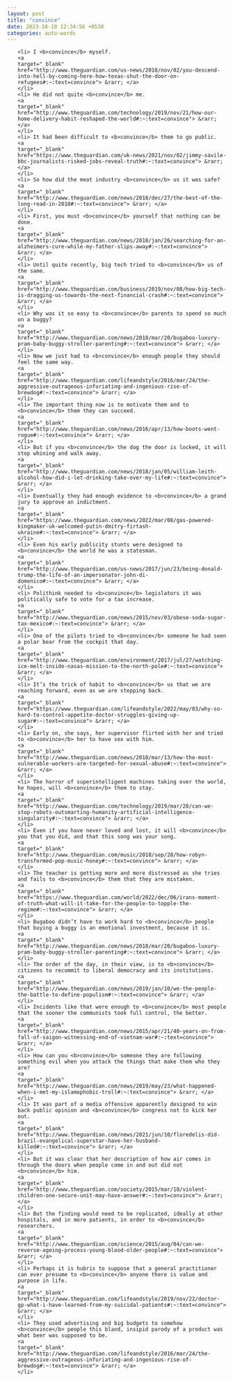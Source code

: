 ```yaml
---
layout: post
title: "convince"
date: 2023-10-10 12:34:56 +0530
categories: auto-words
---
```

<ol>

    <li> I <b>convince</b> myself.
    <a 
    target="_blank" 
    href="http://www.theguardian.com/us-news/2018/nov/02/you-descend-into-hell-by-coming-here-how-texas-shut-the-door-on-refugees#:~:text=convince"> &rarr; </a>
    </li>
    <li> He did not quite <b>convince</b> me.
    <a 
    target="_blank" 
    href="http://www.theguardian.com/technology/2019/nov/21/how-our-home-delivery-habit-reshaped-the-world#:~:text=convince"> &rarr; </a>
    </li>
    <li> It had been difficult to <b>convince</b> them to go public.
    <a 
    target="_blank" 
    href="https://www.theguardian.com/uk-news/2021/nov/02/jimmy-savile-bbc-journalists-risked-jobs-reveal-truth#:~:text=convince"> &rarr; </a>
    </li>
    <li> So how did the meat industry <b>convince</b> us it was safe?
    <a 
    target="_blank" 
    href="http://www.theguardian.com/news/2018/dec/27/the-best-of-the-long-read-in-2018#:~:text=convince"> &rarr; </a>
    </li>
    <li> First, you must <b>convince</b> yourself that nothing can be done.
    <a 
    target="_blank" 
    href="http://www.theguardian.com/news/2018/jan/26/searching-for-an-alzheimers-cure-while-my-father-slips-away#:~:text=convince"> &rarr; </a>
    </li>
    <li> Until quite recently, big tech tried to <b>convince</b> us of the same.
    <a 
    target="_blank" 
    href="http://www.theguardian.com/business/2019/nov/08/how-big-tech-is-dragging-us-towards-the-next-financial-crash#:~:text=convince"> &rarr; </a>
    </li>
    <li> Why was it so easy to <b>convince</b> parents to spend so much on a buggy?
    <a 
    target="_blank" 
    href="http://www.theguardian.com/news/2018/mar/20/bugaboo-luxury-pram-baby-buggy-stroller-parenting#:~:text=convince"> &rarr; </a>
    </li>
    <li> Now we just had to <b>convince</b> enough people they should feel the same way.
    <a 
    target="_blank" 
    href="http://www.theguardian.com/lifeandstyle/2016/mar/24/the-aggressive-outrageous-infuriating-and-ingenious-rise-of-brewdog#:~:text=convince"> &rarr; </a>
    </li>
    <li> The important thing now is to motivate them and to <b>convince</b> them they can succeed.
    <a 
    target="_blank" 
    href="http://www.theguardian.com/news/2016/apr/13/how-boots-went-rogue#:~:text=convince"> &rarr; </a>
    </li>
    <li> But if you <b>convince</b> the dog the door is locked, it will stop whining and walk away.
    <a 
    target="_blank" 
    href="http://www.theguardian.com/news/2018/jan/05/william-leith-alcohol-how-did-i-let-drinking-take-over-my-life#:~:text=convince"> &rarr; </a>
    </li>
    <li> Eventually they had enough evidence to <b>convince</b> a grand jury to approve an indictment.
    <a 
    target="_blank" 
    href="https://www.theguardian.com/news/2022/mar/08/gas-powered-kingmaker-uk-welcomed-putin-dmitry-firtash-ukraine#:~:text=convince"> &rarr; </a>
    </li>
    <li> Even his early publicity stunts were designed to <b>convince</b> the world he was a statesman.
    <a 
    target="_blank" 
    href="http://www.theguardian.com/us-news/2017/jun/23/being-donald-trump-the-life-of-an-impersonator-john-di-domenico#:~:text=convince"> &rarr; </a>
    </li>
    <li> Polithink needed to <b>convince</b> legislators it was politically safe to vote for a tax increase.
    <a 
    target="_blank" 
    href="http://www.theguardian.com/news/2015/nov/03/obese-soda-sugar-tax-mexico#:~:text=convince"> &rarr; </a>
    </li>
    <li> One of the pilots tried to <b>convince</b> someone he had seen a polar bear from the cockpit that day.
    <a 
    target="_blank" 
    href="http://www.theguardian.com/environment/2017/jul/27/watching-ice-melt-inside-nasas-mission-to-the-north-pole#:~:text=convince"> &rarr; </a>
    </li>
    <li> It’s the trick of habit to <b>convince</b> us that we are reaching forward, even as we are stepping back.
    <a 
    target="_blank" 
    href="https://www.theguardian.com/lifeandstyle/2022/may/03/why-so-hard-to-control-appetite-doctor-struggles-giving-up-sugar#:~:text=convince"> &rarr; </a>
    </li>
    <li> Early on, she says, her supervisor flirted with her and tried to <b>convince</b> her to have sex with him.
    <a 
    target="_blank" 
    href="http://www.theguardian.com/news/2018/mar/13/how-the-most-vulnerable-workers-are-targeted-for-sexual-abuse#:~:text=convince"> &rarr; </a>
    </li>
    <li> The horror of superintelligent machines taking over the world, he hopes, will <b>convince</b> them to stay.
    <a 
    target="_blank" 
    href="http://www.theguardian.com/technology/2019/mar/28/can-we-stop-robots-outsmarting-humanity-artificial-intelligence-singularity#:~:text=convince"> &rarr; </a>
    </li>
    <li> Even if you have never loved and lost, it will <b>convince</b> you that you did, and that this song was your song.
    <a 
    target="_blank" 
    href="http://www.theguardian.com/music/2018/sep/28/how-robyn-transformed-pop-music-honey#:~:text=convince"> &rarr; </a>
    </li>
    <li> The teacher is getting more and more distressed as she tries and fails to <b>convince</b> them that they are mistaken.
    <a 
    target="_blank" 
    href="https://www.theguardian.com/world/2022/dec/06/irans-moment-of-truth-what-will-it-take-for-the-people-to-topple-the-regime#:~:text=convince"> &rarr; </a>
    </li>
    <li> Bugaboo didn’t have to work hard to <b>convince</b> people that buying a buggy is an emotional investment, because it is.
    <a 
    target="_blank" 
    href="http://www.theguardian.com/news/2018/mar/20/bugaboo-luxury-pram-baby-buggy-stroller-parenting#:~:text=convince"> &rarr; </a>
    </li>
    <li> The order of the day, in their view, is to <b>convince</b> citizens to recommit to liberal democracy and its institutions.
    <a 
    target="_blank" 
    href="http://www.theguardian.com/news/2019/jan/10/we-the-people-the-battle-to-define-populism#:~:text=convince"> &rarr; </a>
    </li>
    <li> Incidents like that were enough to <b>convince</b> most people that the sooner the communists took full control, the better.
    <a 
    target="_blank" 
    href="http://www.theguardian.com/news/2015/apr/21/40-years-on-from-fall-of-saigon-witnessing-end-of-vietnam-war#:~:text=convince"> &rarr; </a>
    </li>
    <li> How can you <b>convince</b> someone they are following something evil when you attack the things that make them who they are?
    <a 
    target="_blank" 
    href="http://www.theguardian.com/news/2019/may/23/what-happened-when-i-met-my-islamophobic-troll#:~:text=convince"> &rarr; </a>
    </li>
    <li> It was part of a media offensive apparently designed to win back public opinion and <b>convince</b> congress not to kick her out.
    <a 
    target="_blank" 
    href="http://www.theguardian.com/news/2021/jun/10/floredelis-did-brazil-evangelical-superstar-have-her-husband-killed#:~:text=convince"> &rarr; </a>
    </li>
    <li> But it was clear that her description of how air comes in through the doors when people come in and out did not <b>convince</b> him.
    <a 
    target="_blank" 
    href="http://www.theguardian.com/society/2015/mar/18/violent-children-one-secure-unit-may-have-answer#:~:text=convince"> &rarr; </a>
    </li>
    <li> But the finding would need to be replicated, ideally at other hospitals, and in more patients, in order to <b>convince</b> researchers.
    <a 
    target="_blank" 
    href="http://www.theguardian.com/science/2015/aug/04/can-we-reverse-ageing-process-young-blood-older-people#:~:text=convince"> &rarr; </a>
    </li>
    <li> Perhaps it is hubris to suppose that a general practitioner can ever presume to <b>convince</b> anyone there is value and purpose in life.
    <a 
    target="_blank" 
    href="http://www.theguardian.com/lifeandstyle/2019/nov/22/doctor-gp-what-i-have-learned-from-my-suicidal-patients#:~:text=convince"> &rarr; </a>
    </li>
    <li> They used advertising and big budgets to somehow <b>convince</b> people this bland, insipid parody of a product was what beer was supposed to be.
    <a 
    target="_blank" 
    href="http://www.theguardian.com/lifeandstyle/2016/mar/24/the-aggressive-outrageous-infuriating-and-ingenious-rise-of-brewdog#:~:text=convince"> &rarr; </a>
    </li>